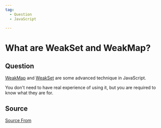 ```yaml
---
tag:
  - Question
  - JavaScript

---
```

  
# What are WeakSet and WeakMap?

## Question
[WeakMap](https://developer.mozilla.org/en-US/docs/Web/JavaScript/Reference/Global_Objects/WeakMap) and [WeakSet](https://developer.mozilla.org/en-US/docs/Web/JavaScript/Reference/Global_Objects/WeakSet) are some advanced technique in JavaScript.

You don't need to have real experience of using it, but you are required to know what they are for.




##  Source
[Source From](https://bigfrontend.dev/question/What-are-WeakSet-and-WeakMap)

  